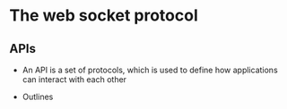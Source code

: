 # The web socket protocol

## APIs

- An API is a set of protocols, which is used to define how applications can interact with each other

- Outlines 